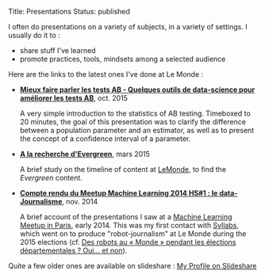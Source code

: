 Title: Presentations
Status: published

I often do presentations on a variety of subjects, in a variety of settings. I usually do it to :

* share stuff I've learned
* promote practices, tools, mindsets among a selected audience

Here are the links to the latest ones I've done at Le Monde :

* **[Mieux faire parler les tests AB - Quelques outils de data-science pour améliorer les tests AB](/prez/ab/ab.slides.html)**, oct. 2015

    A very simple introduction to the statistics of AB testing. Timeboxed to 20 minutes, the goal of this presentation was to clarify the difference between a population parameter and an estimator, as well as to present the concept of a confidence interval of a parameter.

* **[A la recherche d'Evergreen](/prez/evergreen/evergreen.slides.html)**, mars 2015

    A brief study on the timeline of content at [LeMonde](http://lemonde.fr), to find the *Evergreen* content.

* **[Compte rendu du Meetup Machine Learning 2014 HS#1 : le data-Journalisme](/prez/dj/dj.slides.html)**, nov. 2014

    A brief account of the presentations I saw at a [Machine Learning Meetup in Paris](http://www.meetup.com/paris-machine-learning-applications-group/), early 2014. This was my first contact with [Syllabs](http://www.syllabs.com/), which went on to produce "robot-journalism" at Le Monde during the 2015 elections (cf. [Des robots au « Monde » pendant les élections départementales ? Oui… et non](http://makingof.blog.lemonde.fr/2015/03/23/des-robots-au-monde-pendant-les-elections-departementales-oui-et-non/)).

Quite a few older ones are available on slideshare : [My Profile on Slideshare](http://www.slideshare.net/rodolforipado)

